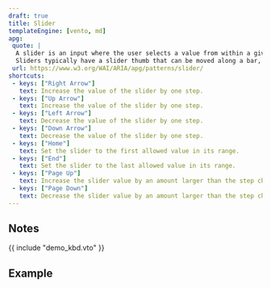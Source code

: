 ```yaml
---
draft: true
title: Slider
templateEngine: [vento, md]
apg:
 quote: |
  A slider is an input where the user selects a value from within a given range.
  Sliders typically have a slider thumb that can be moved along a bar, rail, or track to change the value of the slider.
 url: https://www.w3.org/WAI/ARIA/apg/patterns/slider/
shortcuts:
 - keys: ["Right Arrow"]
   text: Increase the value of the slider by one step.
 - keys: ["Up Arrow"]
   text: Increase the value of the slider by one step.
 - keys: ["Left Arrow"]
   text: Decrease the value of the slider by one step.
 - keys: ["Down Arrow"]
   text: Decrease the value of the slider by one step.
 - keys: ["Home"]
   text: Set the slider to the first allowed value in its range.
 - keys: ["End"]
   text: Set the slider to the last allowed value in its range.
 - keys: ["Page Up"]
   text: Increase the slider value by an amount larger than the step change.
 - keys: ["Page Down"]
   text: Decrease the slider value by an amount larger than the step change.
---
```



## Notes

{{ include "demo_kbd.vto" }}

## Example
